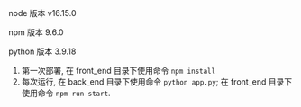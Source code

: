 node 版本 v16.15.0

npm 版本 9.6.0

python 版本 3.9.18

1. 第一次部署, 在 front_end 目录下使用命令 `npm install`
2. 每次运行, 在 back_end 目录下使用命令 `python app.py`; 在 front_end 目录下使用命令 `npm run start`.